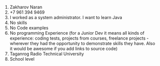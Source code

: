 1. Zakharov Naran
2. +7 961 394 9469
3. I worked as a system administrator. I want to learn Java
4. No skills 
5. No Code examples 
6. No programming Experience (for a Junior Dev it means all kinds of experience: coding tests, projects from courses,
freelance projects - wherever they had the opportunity to demonstrate skills they have.
Also it would be awesome if you add links to source code)
7. Taganrog Radio Technical University
8. School level
